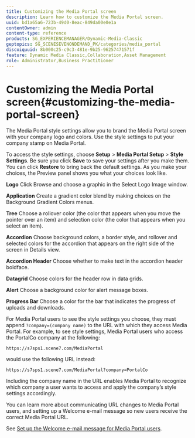 ```yaml
---
title: Customizing the Media Portal screen
description: Learn how to customize the Media Portal screen.
uuid: bd1a65a6-723b-49d0-8eac-849da00e0e1a
contentOwner: admin
content-type: reference
products: SG_EXPERIENCEMANAGER/Dynamic-Media-Classic
geptopics: SG_SCENESEVENONDEMAND_PK/categories/media_portal
discoiquuid: 8b000c25-c9c3-481e-9b25-96257471571f
feature: Dynamic Media Classic,Collaboration,Asset Management
role: Administrator,Business Practitioner
---
```


# Customizing the Media Portal screen{#customizing-the-media-portal-screen}

The Media Portal style settings allow you to brand the Media Portal screen with your company logo and colors. Use the style settings to put your company stamp on Media Portal.

To access the style settings, choose **Setup** > **Media Portal Setup** > **Style Settings**. Be sure you click **Save** to save your settings after you make them. You can click **Restore** to bring back the default settings. As you make your choices, the Preview panel shows you what your choices look like.

**Logo** Click Browse and choose a graphic in the Select Logo Image window.

**Application** Create a gradient color blend by making choices on the Background Gradient Colors menus.

**Tree** Choose a rollover color (the color that appears when you move the pointer over an item) and selection color (the color that appears when you select an item).

**Accordion** Choose background colors, a border style, and rollover and selected colors for the accordion that appears on the right side of the screen in Details view.

**Accordion Header** Choose whether to make text in the accordion header boldface.

**Datagrid** Choose colors for the header row in data grids.

**Alert** Choose a background color for alert message boxes.

**Progress Bar** Choose a color for the bar that indicates the progress of uploads and downloads.

For Media Portal users to see the style settings you choose, they must append `?company=(company name)` to the URL with which they access Media Portal. For example, to see style settings, Media Portal users who access the PortalCo company at the following:

`https://s7sps1.scene7.com/MediaPortal`

would use the following URL instead:

`https://s7sps1.scene7.com/MediaPortal?company=PortalCo`

Including the company name in the URL enables Media Portal to recognize which company a user wants to access and apply the company’s style settings accordingly.

You can learn more about communicating URL changes to Media Portal users, and setting up a Welcome e-mail message so new users receive the correct Media Portal URL.

See [Set up the Welcome e-mail message for Media Portal users](adding-media-portal-users.md#setting_up_the_welcome_e_mail_message_for_media_portal_users).
